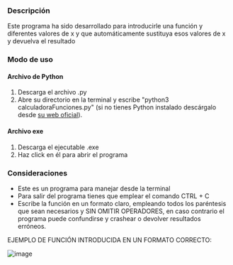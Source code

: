 ### Descripción
Este programa ha sido desarrollado para introducirle una función y diferentes valores de x y que automáticamente sustituya esos valores de x y devuelva el resultado

### Modo de uso
#### Archivo de Python
1. Descarga el archivo .py
2. Abre su directorio en la terminal y escribe "python3 calculadoraFunciones.py" (si no tienes Python instalado descárgalo desde [su web oficial](https://www.python.org/)).

#### Archivo exe
1. Descarga el ejecutable .exe
2. Haz click en él para abrir el programa

### Consideraciones
* Este es un programa para manejar desde la terminal
* Para salir del programa tienes que emplear el comando CTRL + C
* Escribe la función en un formato claro, empleando todos los paréntesis que sean necesarios y SIN OMITIR OPERADORES, en caso contrario el programa puede confundirse y crashear o devolver resultados erróneos.

EJEMPLO DE FUNCIÓN INTRODUCIDA EN UN FORMATO CORRECTO:

![image](https://github.com/Constructogamer/OpenSource-Resources/assets/151817980/2bb1e529-b8f1-407d-85d2-543122ae21ff)


